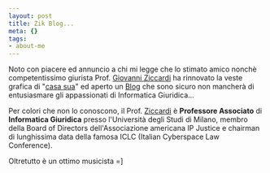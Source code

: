 ```yaml
--- 
layout: post
title: Zik Blog...
meta: {}
tags: 
- about-me
---
```

Noto con piacere ed annuncio a chi mi legge che lo stimato amico nonchè competentissimo giurista Prof. [Giovanni Ziccardi](http://www.ziccardi.org) ha rinnovato la veste grafica di "[casa sua](http://www.ziccardi.org)" ed aperto un [Blog](http://ziccardi.typepad.com/) che sono sicuro non mancherà di entusiasmare gli appassionati di Informatica Giuridica... 

Per colori che non lo conoscono, il Prof. [Ziccardi](http://www.ziccardi.org) è <strong>Professore Associato</strong> di <strong>Informatica Giuridica</strong> presso l'Università degli Studi di Milano, membro della Board of Directors dell'Associazione americana IP Justice e chairman di lunghissima data della famosa ICLC (Italian Cyberspace Law Conference).  

Oltretutto è un ottimo musicista =] 

